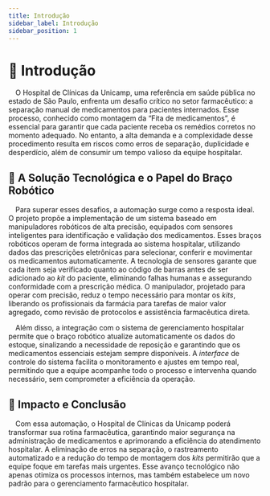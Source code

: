 ```yaml
---
title: Introdução
sidebar_label: Introdução
sidebar_position: 1
---
```


# 🏥 Introdução


&emsp;O Hospital de Clínicas da Unicamp, uma referência em saúde pública no estado de São Paulo, enfrenta um desafio crítico no setor farmacêutico: a separação manual de medicamentos para pacientes internados. Esse processo, conhecido como montagem da “Fita de medicamentos”, é essencial para garantir que cada paciente receba os remédios corretos no momento adequado. No entanto, a alta demanda e a complexidade desse procedimento resulta em riscos como erros de separação, duplicidade e desperdício, além de consumir um tempo valioso da equipe hospitalar.  

## 🦾 A Solução Tecnológica e o Papel do Braço Robótico  
&emsp;Para superar esses desafios, a automação surge como a resposta ideal. O projeto propõe a implementação de um sistema baseado em manipuladores robóticos de alta precisão, equipados com sensores inteligentes para identificação e validação dos medicamentos. Esses braços robóticos operam de forma integrada ao sistema hospitalar, utilizando dados das prescrições eletrônicas para selecionar, conferir e movimentar os medicamentos automaticamente. A tecnologia de sensores garante que cada item seja verificado quanto ao código de barras antes de ser adicionado ao _kit_ do paciente, eliminando falhas humanas e assegurando conformidade com a prescrição médica. O manipulador, projetado para operar com precisão, reduz o tempo necessário para montar os _kits_, liberando os profissionais da farmácia para tarefas de maior valor agregado, como revisão de protocolos e assistência farmacêutica direta.  

&emsp;Além disso, a integração com o sistema de gerenciamento  hospitalar permite que o braço robótico atualize automaticamente os dados do estoque, sinalizando a necessidade de reposição e garantindo que os medicamentos essenciais estejam sempre disponíveis. A _interface_ de controle do sistema facilita o monitoramento e ajustes em tempo real, permitindo que a equipe acompanhe todo o processo e intervenha quando necessário, sem comprometer a eficiência da operação.  

## 🚀 Impacto e Conclusão  
&emsp;Com essa automação, o Hospital de Clínicas da Unicamp poderá transformar sua rotina farmacêutica, garantindo maior segurança na administração de medicamentos e aprimorando a eficiência do atendimento hospitalar. A eliminação de erros na separação, o rastreamento automatizado e a redução do tempo de montagem dos _kits_ permitirão que a equipe foque em tarefas mais urgentes. Esse avanço tecnológico não apenas otimiza os processos internos, mas também estabelece um novo padrão para o gerenciamento farmacêutico hospitalar.